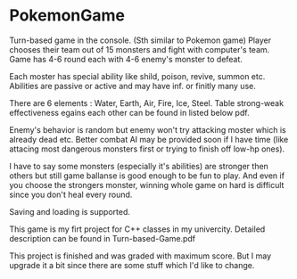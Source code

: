 # PokemonGame
 
Turn-based game in the console. (Sth similar to Pokemon game)
Player chooses their team out of 15 monsters and fight with computer's team.
Game has 4-6 round each with 4-6 enemy's monster to defeat.

Each moster has special ability like shild, poison, revive, summon etc.
Abilities are passive or active and may have inf. or finitly many use.

There are 6 elements : Water, Earth, Air, Fire, Ice, Steel.
Table strong-weak effectiveness egains each other can be found in listed below pdf.

Enemy's behavior is random but enemy won't try attacking moster which is already dead etc.
Better combat AI may be provided soon if I have time (like attacing most dangerous monsters first or trying to finish off low-hp ones).

I have to say some monsters (especially it's abilities) are stronger then others but still game ballanse is good enough to be fun to play.
And even if you choose the strongers monster, winning whole game on hard is difficult since you don't heal every round.


Saving and loading is supported.

This game is my firt project for C++ classes in my univercity. 
Detailed description can be found in Turn-based-Game.pdf

This project is finished and was graded with maximum score. But I may upgrade it a bit since there are some stuff which I'd like to change.
